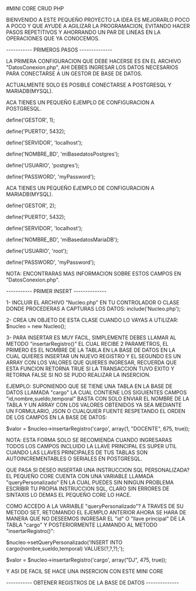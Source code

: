 #MINI CORE CRUD PHP

BIENVENIDO A ESTE PEQUEÑO PROYECTO
LA IDEA ES MEJORARLO POCO A POCO Y QUE AYUDE A AGILIZAR
LA PROGRAMACION, EVITANDO HACER PASOS REPETITIVOS Y AHORRANDO
UN PAR DE LINEAS EN LA OPERACIONES QUE YA CONOCEMOS.

----------- PRIMEROS PASOS --------------

LA PRIMERA CONFIGURACION QUE DEBE HACERSE ES EN EL ARCHIVO
"DatosConexion.php", AHI DEBES INGRESAR LOS DATOS NECESARIOS
PARA CONECTARSE A UN GESTOR DE BASE DE DATOS.

ACTUALMENTE SOLO ES POSIBLE CONECTARSE A POSTGRESQL Y MARIADB(MYSQL).

ACA TIENES UN PEQUEÑO EJEMPLO DE CONFIGURACION A POSTGRESQL.

define('GESTOR', 1);

define('PUERTO', 5432);

define('SERVIDOR', 'localhost');

define('NOMBRE_BD', 'miBasedatosPostgres');

define('USUARIO', 'postgres');

define('PASSWORD', 'myPassword');

ACA TIENES UN PEQUEÑO EJEMPLO DE CONFIGURACION A MARIADB(MYSQL).

define('GESTOR', 2);

define('PUERTO', 5432);

define('SERVIDOR', 'localhost');

define('NOMBRE_BD', 'miBasedatosMariaDB');

define('USUARIO', 'root');

define('PASSWORD', 'myPassword');

NOTA: ENCONTRARAS MAS INFORMACION SOBRE ESTOS CAMPOS EN "DatosConexion.php".

----------- PRIMER INSERT --------------

1- INCLUIR EL ARCHIVO "Nucleo.php" EN TU CONTROLADOR O CLASE DONDE
PROCEDERAS A CAPTURAS LOS DATOS:
include('Nucleo.php');

2- CREA UN OBJETO DE ESTA CLASE CUANDO LO VAYAS A UTILIZAR:
\$nucleo = new Nucleo();

3- PARA INSERTAR ES MUY FACIL, SIMPLEMENTE DEBES LLAMAR AL METODO
"insertarRegistro()" EL CUAL RECIBE 2 PARAMETROS, EL PRIMERO ES
EL NOMBRE DE LA TABLA EN LA BASE DE DATOS EN LA CUAL QUIERES INSERTAR
UN NUEVO REGISTRO Y EL SEGUNDO ES UN ARRAY CON LOS VALORES QUE QUIERES INGRESAR, RECUERDA QUE ESTA FUNCION RETORNA TRUE SI LA TRANSACCION TUVO EXITO Y RETORNA FALSE SI NO SE PUDO REALIZAR LA INSERCION.

EJEMPLO:
SUPONIENDO QUE SE TIENE UNA TABLA EN LA BASE DE DATOS LLAMADA "cargo" LA CUAL CONTIENE LOS SIGUIENTES CAMPOS "id,nombre,sueldo,temporal" BASTA CON
SOLO ENVIAR EL NOMBRE DE LA TABLA Y UN ARRAY CON LOS VALORES OBTENIDOS YA SEA MEDIANTE UN FORMULARIO, JSON O CUALQUIER FUENTE RESPETANDO EL ORDEN DE LOS CAMPOS EN LA BASE DE DATOS:

$valor = $nucleo->insertarRegistro('cargo', array(1, "DOCENTE", 675, true));

NOTA: ESTA FORMA SOLO SE RECOMIENDA CUANDO INGRESARAS TODOS LOS CAMPOS INCLUIDO LA LLAVE PRINCIPAL ES SUPER UTIL CUANDO LAS LLAVES PRINCIPALES DE TUS TABLAS SON AUTOINCREMENTABLES O SERIALES EN POSTGRESQL.

QUE PASA SI DESEO INSERTAR UNA INSTRUCCION SQL PERSONALIZADA?
EL PEQUEÑO CORE CUENTA CON UNA VARIABLE LLAMADA "queryPersonalizado" EN LA CUAL PUEDES SIN NINGUN PROBLEMA ESCRIBIR TU PROPIA INSTRUCCION SQL, CLARO SIN ERRORES DE SINTAXIS LO DEMAS EL PEQUEÑO CORE LO HACE.

COMO ACCEDO A LA VARIABLE "queryPersonalizado"?
A TRAVES DE SU METODO SET, RETOMANDO EL EJEMPLO ANTERIOR AHORA SE HARA DE MANERA QUE NO DESEEMOS INGRESAR EL "id" O "llave principal" DE LA TABLA "cargo" Y POSTERIORMENTE LLAMANDO AL METODO "insertarRegistro()":

\$nucleo->setQueryPersonalizado('INSERT INTO cargo(nombre,sueldo,temporal) VALUES(?,?,?);');

$valor = $nucleo->insertarRegistro('cargo', array("DJ", 475, true));

Y ASI DE FACIL SE HACE UNA INSERCION CON ESTE MINI CORE

----------- OBTENER REGISTROS DE LA BASE DE DATOS --------------
